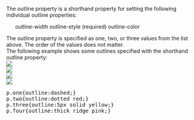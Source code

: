 The outline property is a shorthand property for setting the following individual outline properties:
<ul>
outline-width
outline-style (required)
outline-color
</ul>
The outline property is specified as one, two, or three values from the list above. The order of the values does not matter.
<br>
The following example shows some outlines specified with the shorthand outline property:
<br>
<img src="https://i.imgur.com/6fVo7pm.png">
<br>
<img src="https://i.imgur.com/Q7D8mgP.png">
<br>
<img src="https://i.imgur.com/mi2NCuM.png">
<br>
<img src="https://i.imgur.com/T9HJdA7.png">
<pre>
p.one{outline:dashed;}
p.two{outline:dotted red;}
p.three{outline:5px solid yellow;}
p.four{outline:thick ridge pink;}
</pre>
